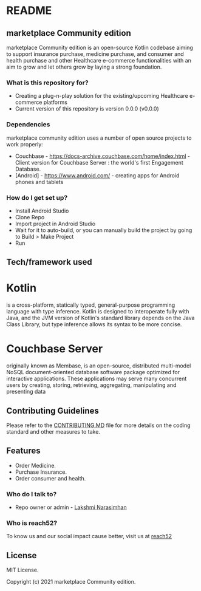 # README #

## marketplace Community edition
marketplace Community edition is an open-source Kotlin codebase aiming to support insurance purchase, medicine purchase, and consumer and health purchase and other Healthcare e-commerce functionalities with an aim to grow and let others grow by laying a strong foundation.

### What is this repository for? ###

* Creating a plug-n-play solution for the existing/upcoming Healthcare e-commerce platforms
* Current version of this repository is version 0.0.0 (v0.0.0)

### Dependencies ###
marketplace community edition uses a number of open source projects to work properly:

* Couchbase - https://docs-archive.couchbase.com/home/index.html - Client version for Couchbase Server : the world's first Engagement Database.
* [Android] - https://www.android.com/ - creating apps for Android phones and tablets


### How do I get set up? ###

* Install Android Studio
* Clone Repo
* Import project in Android Studio
* Wait for it to auto-build, or you can manually build the project by going to Build > Make Project
* Run

## Tech/framework used
# Kotlin
is a cross-platform, statically typed, general-purpose programming language with type inference. Kotlin is designed to interoperate fully with Java, and the JVM version of Kotlin's standard library depends on the Java Class Library, but type inference allows its syntax to be more concise.
# Couchbase Server
originally known as Membase, is an open-source, distributed multi-model NoSQL document-oriented database software package optimized for interactive applications. These applications may serve many concurrent users by creating, storing, retrieving, aggregating, manipulating and presenting data


## Contributing Guidelines
Please refer to the [CONTRIBUTING.MD](https://bitbucket.org/reach52-community/marketplace-community-edition/src/master/CONTRIBUTING.md) file for more details on the coding standard and other measures to take.


## Features
* Order Medicine.
* Purchase Insurance.
* Order consumer and health.

### Who do I talk to? ###

* Repo owner or admin - [Lakshmi Narasimhan](lakshmi@reach52.com)

### Who is reach52? ###

To know us and our social impact cause better, visit us at [reach52](https://reach52.com/) 

## License

MIT License.

Copyright (c) 2021 marketplace Community edition.